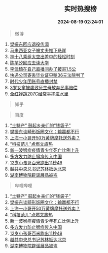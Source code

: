 <div align="center"><h2>实时热搜榜</h2><h4>2024-08-19 02:24:01</h4></div>

> 微博  

1. [樊振东回应退役传闻](https://s.weibo.com/weibo?q=%23%E6%A8%8A%E6%8C%AF%E4%B8%9C%E5%9B%9E%E5%BA%94%E9%80%80%E5%BD%B9%E4%BC%A0%E9%97%BB%23&t=31&band_rank=1&Refer=top)<br />
2. [马来西亚女子被丈夫推下悬崖](https://s.weibo.com/weibo?q=%23%E9%A9%AC%E6%9D%A5%E8%A5%BF%E4%BA%9A%E5%A5%B3%E5%AD%90%E8%A2%AB%E4%B8%88%E5%A4%AB%E6%8E%A8%E4%B8%8B%E6%82%AC%E5%B4%96%23&t=31&band_rank=2&Refer=top)<br />
3. [神十八乘组太空出差中的轻松时刻](https://s.weibo.com/weibo?q=%23%E7%A5%9E%E5%8D%81%E5%85%AB%E4%B9%98%E7%BB%84%E5%A4%AA%E7%A9%BA%E5%87%BA%E5%B7%AE%E4%B8%AD%E7%9A%84%E8%BD%BB%E6%9D%BE%E6%97%B6%E5%88%BB%23&t=31&band_rank=3&Refer=top)<br />
4. [陈芋汐回应去读大学](https://s.weibo.com/weibo?q=%23%E9%99%88%E8%8A%8B%E6%B1%90%E5%9B%9E%E5%BA%94%E5%8E%BB%E8%AF%BB%E5%A4%A7%E5%AD%A6%23&t=31&band_rank=4&Refer=top)<br />
5. [李佳琦在自己直播间办了披哥1.5公](https://s.weibo.com/weibo?q=%E6%9D%8E%E4%BD%B3%E7%90%A6%E5%9C%A8%E8%87%AA%E5%B7%B1%E7%9B%B4%E6%92%AD%E9%97%B4%E5%8A%9E%E4%BA%86%E6%8A%AB%E5%93%A51.5%E5%85%AC&t=31&band_rank=5&Refer=top)<br />
6. [快递公司寄丢毕业证只赔36元法院判了](https://s.weibo.com/weibo?q=%23%E5%BF%AB%E9%80%92%E5%85%AC%E5%8F%B8%E5%AF%84%E4%B8%A2%E6%AF%95%E4%B8%9A%E8%AF%81%E5%8F%AA%E8%B5%9436%E5%85%83%E6%B3%95%E9%99%A2%E5%88%A4%E4%BA%86%23&t=31&band_rank=6&Refer=top)<br />
7. [时代少年团账号直播封禁](https://s.weibo.com/weibo?q=%23%E6%97%B6%E4%BB%A3%E5%B0%91%E5%B9%B4%E5%9B%A2%E8%B4%A6%E5%8F%B7%E7%9B%B4%E6%92%AD%E5%B0%81%E7%A6%81%23&t=31&band_rank=7&Refer=top)<br />
8. [3岁女童被虐致死生母放弃民事赔偿](https://s.weibo.com/weibo?q=%233%E5%B2%81%E5%A5%B3%E7%AB%A5%E8%A2%AB%E8%99%90%E8%87%B4%E6%AD%BB%E7%94%9F%E6%AF%8D%E6%94%BE%E5%BC%83%E6%B0%91%E4%BA%8B%E8%B5%94%E5%81%BF%23&t=31&band_rank=8&Refer=top)<br />
9. [全红婵跳207C经常平摔进水里](https://s.weibo.com/weibo?q=%23%E5%85%A8%E7%BA%A2%E5%A9%B5%E8%B7%B3207C%E7%BB%8F%E5%B8%B8%E5%B9%B3%E6%91%94%E8%BF%9B%E6%B0%B4%E9%87%8C%23&t=31&band_rank=9&Refer=top)<br />

> 知乎  


> 百度  

1. [“土特产” 鼓起乡亲们的“钱袋子”](https://www.baidu.com/s?wd=%E2%80%9C%E5%9C%9F%E7%89%B9%E4%BA%A7%E2%80%9D+%E9%BC%93%E8%B5%B7%E4%B9%A1%E4%BA%B2%E4%BB%AC%E7%9A%84%E2%80%9C%E9%92%B1%E8%A2%8B%E5%AD%90%E2%80%9D&sa=fyb_news&rsv_dl=fyb_news)<br />
2. [樊振东谈畸形饭圈文化：输赢都不行](https://www.baidu.com/s?wd=%E6%A8%8A%E6%8C%AF%E4%B8%9C%E8%B0%88%E7%95%B8%E5%BD%A2%E9%A5%AD%E5%9C%88%E6%96%87%E5%8C%96%EF%BC%9A%E8%BE%93%E8%B5%A2%E9%83%BD%E4%B8%8D%E8%A1%8C&sa=fyb_news&rsv_dl=fyb_news)<br />
3. [上海一小哥开50万黄牌摩托送外卖？](https://www.baidu.com/s?wd=%E4%B8%8A%E6%B5%B7%E4%B8%80%E5%B0%8F%E5%93%A5%E5%BC%8050%E4%B8%87%E9%BB%84%E7%89%8C%E6%91%A9%E6%89%98%E9%80%81%E5%A4%96%E5%8D%96%EF%BC%9F&sa=fyb_news&rsv_dl=fyb_news)<br />
4. [“科技范儿”点燃文旅热](https://www.baidu.com/s?wd=%E2%80%9C%E7%A7%91%E6%8A%80%E8%8C%83%E5%84%BF%E2%80%9D%E7%82%B9%E7%87%83%E6%96%87%E6%97%85%E7%83%AD&sa=fyb_news&rsv_dl=fyb_news)<br />
5. [新一波猴痘疫情青少年死亡比例上升](https://www.baidu.com/s?wd=%E6%96%B0%E4%B8%80%E6%B3%A2%E7%8C%B4%E7%97%98%E7%96%AB%E6%83%85%E9%9D%92%E5%B0%91%E5%B9%B4%E6%AD%BB%E4%BA%A1%E6%AF%94%E4%BE%8B%E4%B8%8A%E5%8D%87&sa=fyb_news&rsv_dl=fyb_news)<br />
6. [多方发力防止猴痘传入中国](https://www.baidu.com/s?wd=%E5%A4%9A%E6%96%B9%E5%8F%91%E5%8A%9B%E9%98%B2%E6%AD%A2%E7%8C%B4%E7%97%98%E4%BC%A0%E5%85%A5%E4%B8%AD%E5%9B%BD&sa=fyb_news&rsv_dl=fyb_news)<br />
7. [12岁小孩哥百米跑出11秒49](https://www.baidu.com/s?wd=12%E5%B2%81%E5%B0%8F%E5%AD%A9%E5%93%A5%E7%99%BE%E7%B1%B3%E8%B7%91%E5%87%BA11%E7%A7%9249&sa=fyb_news&rsv_dl=fyb_news)<br />
8. [越共中央总书记苏林抵达北京](https://www.baidu.com/s?wd=%E8%B6%8A%E5%85%B1%E4%B8%AD%E5%A4%AE%E6%80%BB%E4%B9%A6%E8%AE%B0%E8%8B%8F%E6%9E%97%E6%8A%B5%E8%BE%BE%E5%8C%97%E4%BA%AC&sa=fyb_news&rsv_dl=fyb_news)<br />
9. [湖南博物院辟谣展品被盗](https://www.baidu.com/s?wd=%E6%B9%96%E5%8D%97%E5%8D%9A%E7%89%A9%E9%99%A2%E8%BE%9F%E8%B0%A3%E5%B1%95%E5%93%81%E8%A2%AB%E7%9B%97&sa=fyb_news&rsv_dl=fyb_news)<br />

> 哔哩哔哩  

1. [“土特产” 鼓起乡亲们的“钱袋子”](https://www.baidu.com/s?wd=%E2%80%9C%E5%9C%9F%E7%89%B9%E4%BA%A7%E2%80%9D+%E9%BC%93%E8%B5%B7%E4%B9%A1%E4%BA%B2%E4%BB%AC%E7%9A%84%E2%80%9C%E9%92%B1%E8%A2%8B%E5%AD%90%E2%80%9D&sa=fyb_news&rsv_dl=fyb_news)<br />
2. [樊振东谈畸形饭圈文化：输赢都不行](https://www.baidu.com/s?wd=%E6%A8%8A%E6%8C%AF%E4%B8%9C%E8%B0%88%E7%95%B8%E5%BD%A2%E9%A5%AD%E5%9C%88%E6%96%87%E5%8C%96%EF%BC%9A%E8%BE%93%E8%B5%A2%E9%83%BD%E4%B8%8D%E8%A1%8C&sa=fyb_news&rsv_dl=fyb_news)<br />
3. [上海一小哥开50万黄牌摩托送外卖？](https://www.baidu.com/s?wd=%E4%B8%8A%E6%B5%B7%E4%B8%80%E5%B0%8F%E5%93%A5%E5%BC%8050%E4%B8%87%E9%BB%84%E7%89%8C%E6%91%A9%E6%89%98%E9%80%81%E5%A4%96%E5%8D%96%EF%BC%9F&sa=fyb_news&rsv_dl=fyb_news)<br />
4. [“科技范儿”点燃文旅热](https://www.baidu.com/s?wd=%E2%80%9C%E7%A7%91%E6%8A%80%E8%8C%83%E5%84%BF%E2%80%9D%E7%82%B9%E7%87%83%E6%96%87%E6%97%85%E7%83%AD&sa=fyb_news&rsv_dl=fyb_news)<br />
5. [新一波猴痘疫情青少年死亡比例上升](https://www.baidu.com/s?wd=%E6%96%B0%E4%B8%80%E6%B3%A2%E7%8C%B4%E7%97%98%E7%96%AB%E6%83%85%E9%9D%92%E5%B0%91%E5%B9%B4%E6%AD%BB%E4%BA%A1%E6%AF%94%E4%BE%8B%E4%B8%8A%E5%8D%87&sa=fyb_news&rsv_dl=fyb_news)<br />
6. [多方发力防止猴痘传入中国](https://www.baidu.com/s?wd=%E5%A4%9A%E6%96%B9%E5%8F%91%E5%8A%9B%E9%98%B2%E6%AD%A2%E7%8C%B4%E7%97%98%E4%BC%A0%E5%85%A5%E4%B8%AD%E5%9B%BD&sa=fyb_news&rsv_dl=fyb_news)<br />
7. [12岁小孩哥百米跑出11秒49](https://www.baidu.com/s?wd=12%E5%B2%81%E5%B0%8F%E5%AD%A9%E5%93%A5%E7%99%BE%E7%B1%B3%E8%B7%91%E5%87%BA11%E7%A7%9249&sa=fyb_news&rsv_dl=fyb_news)<br />
8. [越共中央总书记苏林抵达北京](https://www.baidu.com/s?wd=%E8%B6%8A%E5%85%B1%E4%B8%AD%E5%A4%AE%E6%80%BB%E4%B9%A6%E8%AE%B0%E8%8B%8F%E6%9E%97%E6%8A%B5%E8%BE%BE%E5%8C%97%E4%BA%AC&sa=fyb_news&rsv_dl=fyb_news)<br />
9. [湖南博物院辟谣展品被盗](https://www.baidu.com/s?wd=%E6%B9%96%E5%8D%97%E5%8D%9A%E7%89%A9%E9%99%A2%E8%BE%9F%E8%B0%A3%E5%B1%95%E5%93%81%E8%A2%AB%E7%9B%97&sa=fyb_news&rsv_dl=fyb_news)<br />
